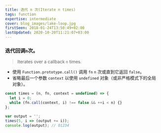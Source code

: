 ```yaml
---
title: 迭代 n 次(Iterate n times)
tags: function
expertise: intermediate
cover: blog_images/lake-loop.jpg
firstSeen: 2018-01-24T13:50:49+02:00
lastUpdated: 2020-10-20T11:21:07+03:00
---
```


### 迭代回调`n`次。
> Iterates over a callback `n` times.

- 使用 `Function.prototype.call()` 调用 `fn` `n` 次或直到它返回 `false`。
- 省略最后一个参数 `context` 以使用 `undefined` 对象（或非严格模式下的全局对象）。

```js
const times = (n, fn, context = undefined) => {
  let i = 0;
  while (fn.call(context, i) !== false && ++i < n) {}
};
```

```js
var output = '';
times(5, i => (output += i));
console.log(output); // 01234
```
